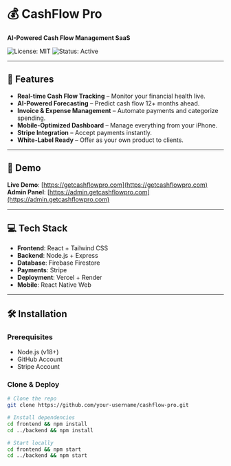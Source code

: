 # 💰 CashFlow Pro

**AI-Powered Cash Flow Management SaaS**

![License: MIT](https://img.shields.io/badge/License-MIT-green.svg)
![Status: Active](https://img.shields.io/badge/Status-Active-brightgreen.svg)

---

## 🚀 Features

- **Real-time Cash Flow Tracking** – Monitor your financial health live.  
- **AI-Powered Forecasting** – Predict cash flow 12+ months ahead.  
- **Invoice & Expense Management** – Automate payments and categorize spending.  
- **Mobile-Optimized Dashboard** – Manage everything from your iPhone.  
- **Stripe Integration** – Accept payments instantly.  
- **White-Label Ready** – Offer as your own product to clients.  

---

## 📱 Demo

**Live Demo**: [https://getcashflowpro.com](https://getcashflowpro.com)  
**Admin Panel**: [https://admin.getcashflowpro.com](https://admin.getcashflowpro.com)  

---

## 💻 Tech Stack

- **Frontend**: React + Tailwind CSS  
- **Backend**: Node.js + Express  
- **Database**: Firebase Firestore  
- **Payments**: Stripe  
- **Deployment**: Vercel + Render  
- **Mobile**: React Native Web  

---

## 🛠️ Installation

### **Prerequisites**
- Node.js (v18+)  
- GitHub Account  
- Stripe Account  

### **Clone & Deploy**
```bash
# Clone the repo
git clone https://github.com/your-username/cashflow-pro.git

# Install dependencies
cd frontend && npm install
cd ../backend && npm install

# Start locally
cd frontend && npm start
cd ../backend && npm start
